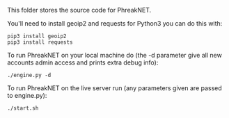This folder stores the source code for PhreakNET.

You'll need to install geoip2 and requests for Python3 you can do this with:
```
pip3 install geoip2
pip3 install requests
```

To run PhreakNET on your local machine do (the -d parameter give all new accounts admin access and prints extra debug info):
```
./engine.py -d
```

To run PhreakNET on the live server run (any parameters given are passed to engine.py):
```
./start.sh
```
